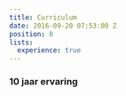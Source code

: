 ```yaml
---
title: Curriculum
date: 2016-09-20 07:53:00 Z
position: 0
lists:
  experience: true
---
```


### 10 jaar ervaring